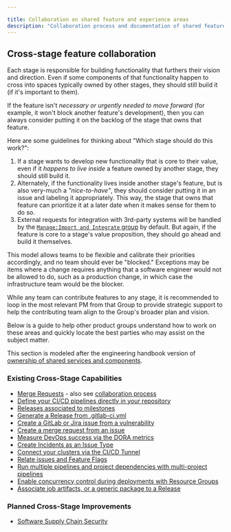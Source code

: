 ```yaml
---

title: Collaboration on shared feature and experience areas
description: "Collaboration process and documentation of shared feature areas for product groups"
---
```


## Cross-stage feature collaboration

Each stage is responsible for building functionality that furthers their vision and direction. Even if some components of that functionality happen to cross into spaces typically owned by other stages, they should still build it (if it's important to them).

If the feature isn't _necessary or urgently needed to move forward_ (for example, it won't block another feature's development), then you can always consider putting it on the backlog of the stage that owns that feature.

Here are some guidelines for thinking about "Which stage should do this work?":

1. If a stage wants to develop new functionality that is core to their value, even if it _happens to live inside_ a feature owned by another stage, they should still build it.
1. Alternately, if the functionality lives inside another stage's feature, but is also very-much a _"nice-to-have"_, they should consider putting it in an issue and labeling it appropriately. This way, the stage that owns that feature can prioritize it at a later date when it makes sense for them to do so.
1. External requests for integration with 3rd-party systems will be handled by the [`Manage:Import and Integrate` group](https://about.gitlab.com/direction/manage/import_and_integrate/) by default. But again, if the feature is core to a stage's value proposition, they should go ahead and build it themselves.

This model allows teams to be flexible and calibrate their priorities accordingly, and no team should ever be "blocked." Exceptions may be items where a change requires anything that a software engineer would not be allowed to do, such as a production change, in which case the infrastructure team would be the blocker.

While any team can contribute features to any stage, it is recommended to loop in the most relevant PM from that Group to provide strategic support to help the contributing team align to the Group's broader plan and vision.

Below is a guide to help other product groups understand how to work on these areas and quickly locate the best parties who may assist on the subject matter.

This section is modeled after the engineering handbook version of [ownership of shared services and components](/handbook/engineering/development/#ownership-of-shared-services-and-components).

### Existing Cross-Stage Capabilities

- [Merge Requests](https://docs.gitlab.com/ee/user/project/merge_requests/) - also see [collaboration process](/handbook/product/cross-stage-features/merge-requests)
- [Define your CI/CD pipelines directly in your repository](https://docs.gitlab.com/ee/ci/yaml/gitlab_ci_yaml.html)
- [Releases associated to milestones](https://docs.gitlab.com/ee/user/project/releases/#associate-milestones-with-a-release)
- [Generate a Release from .gitlab-ci.yml](https://docs.gitlab.com/ee/ci/yaml/#release)
- [Create a GitLab or Jira issue from a vulnerability](https://docs.gitlab.com/ee/user/application_security/vulnerabilities/#create-an-issue-for-a-vulnerability)
- [Create a merge request from an issue](https://docs.gitlab.com/ee/user/project/repository/web_editor.html#create-a-new-branch-from-an-issue)
- [Measure DevOps success via the DORA metrics](https://docs.gitlab.com/ee/api/dora4_project_analytics.html)
- [Create Incidents as an Issue Type](https://docs.gitlab.com/ee/operations/incident_management/manage_incidents.html#from-the-issues-list)
- [Connect your clusters via the CI/CD Tunnel](https://docs.gitlab.com/ee/user/clusters/agent/ci_cd_tunnel.html)
- [Relate issues and Feature Flags](https://docs.gitlab.com/ee/operations/feature_flags.html#feature-flag-related-issues)
- [Run multiple pipelines and project dependencies with multi-project pipelines](https://docs.gitlab.com/ee/ci/pipelines/multi_project_pipelines.html)
- [Enable concurrency control during deployments with Resource Groups](https://docs.gitlab.com/ee/ci/resource_groups/)
- [Associate job artifacts, or a generic package to a Release](https://docs.gitlab.com/ee/user/project/releases/)

### Planned Cross-Stage Improvements

- [Software Supply Chain Security](https://about.gitlab.com/direction/supply-chain/)
